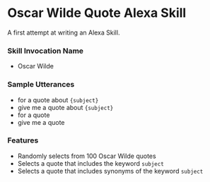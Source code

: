 # Oscar Wilde Quote Alexa Skill

A first attempt at writing an Alexa Skill.

### Skill Invocation Name
 - Oscar Wilde

### Sample Utterances
 - for a quote about `{subject}`
 - give me a quote about `{subject}`
 - for a quote
 - give me a quote

### Features
 - Randomly selects from 100 Oscar Wilde quotes
 - Selects a quote that includes the keyword `subject`
 - Selects a quote that includes synonyms of the keyword `subject`
